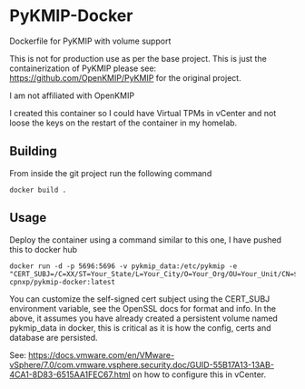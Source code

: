 # PyKMIP-Docker
Dockerfile for PyKMIP with volume support

This is not for production use as per the base project.
This is just the containerization of PyKMIP please see: https://github.com/OpenKMIP/PyKMIP for the original project.

I am not affiliated with OpenKMIP

I created this container so I could have Virtual TPMs in vCenter and not loose the keys on the restart of the container in my homelab.

## Building
From inside the git project run the following command
```shell
docker build .
```

## Usage
Deploy the container using a command similar to this one, I have pushed this to docker hub
```shell
docker run -d -p 5696:5696 -v pykmip_data:/etc/pykmip -e "CERT_SUBJ=/C=XX/ST=Your_State/L=Your_City/O=Your_Org/OU=Your_Unit/CN=$HOSTNAME" cpnxp/pykmip-docker:latest
```
You can customize the self-signed cert subject using the CERT_SUBJ environment variable, see the OpenSSL docs for format and info.
In the above, it assumes you have already created a persistent volume named pykmip_data in docker, this is critical as it is how the config, certs and database are persisted.

See: https://docs.vmware.com/en/VMware-vSphere/7.0/com.vmware.vsphere.security.doc/GUID-55B17A13-13AB-4CA1-8D83-6515AA1FEC67.html on how to configure this in vCenter.
